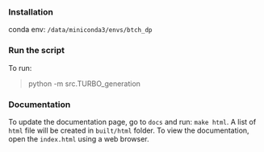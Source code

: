 ### Installation
conda env:
`/data/miniconda3/envs/btch_dp`

### Run the script
To run:
> python -m src.TURBO_generation

### Documentation
To update the documentation page, go to `docs` and run: `make html`. A list of `html` file will be created in `built/html` folder. 
To view the documentation, open the `index.html` using a web browser.